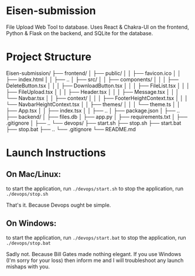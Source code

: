 # Eisen-submission
File Upload Web Tool to database. Uses React & Chakra-UI on the frontend, Python & Flask on the backend, and SQLite for the database.

# Project Structure

Eisen-submission/
├── frontend/
│   ├── public/
│   │   ├── favicon.ico
│   │   ├── index.html
│   │   ├── ..
│   ├── src/
│   │   ├── components/
│   │   │   ├── DeleteButton.tsx
│   │   │   ├── DownloadButton.tsx
│   │   │   ├── FileList.tsx
│   │   │   ├── FileUpload.tsx
│   │   │   ├── Header.tsx
│   │   │   ├── Message.tsx
│   │   │   └── Navbar.tsx
│   │   ├── context/
│   │   │   ├── FooterHeightContext.tsx
│   │   │   └── NavbarHeightContext.tsx
│   │   ├── themes/
│   │   │   └── theme.ts
│   │   ├── App.tsx
│   │   ├── index.tsx
│   │   ├── ..
│   ├── package.json
│   ├── ..
├── backend/
│   ├── files.db
│   ├── app.py
│   ├── requirements.txt
│   ├── .gitignore
│   ├── ..
└── devops/
    ├── start.sh
    ├── stop.sh
    ├── start.bat
    ├── stop.bat
    ├── ..
└── .gitignore
└── README.md

# Launch Instructions

## On Mac/Linux:

to start the application, run `./devops/start.sh`
to stop the application, run `./devops/stop.sh`

That's it. Because Devops ought be simple.

## On Windows:

to start the application, run `./devops/start.bat`
to stop the application, run `./devops/stop.bat`

Sadly not. Because Bill Gates made nothing elegant.
If you use Windows (I'm sorry for your loss)
then inform me and I will troubleshoot any launch mishaps with you.
